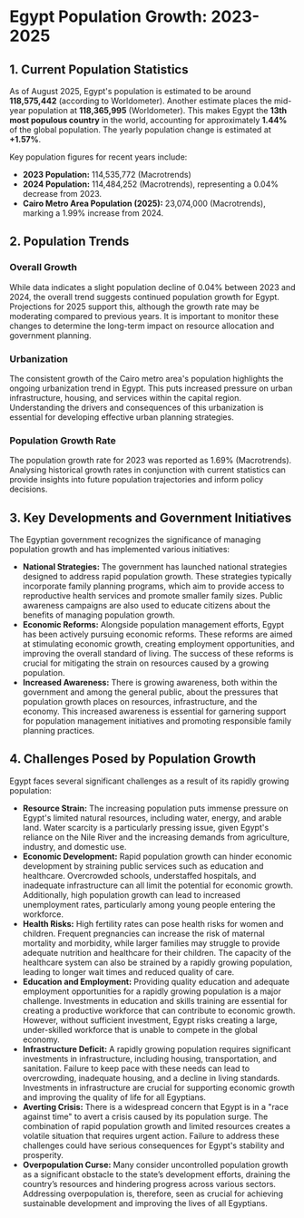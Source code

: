 # Egypt Population Growth: 2023-2025

## 1. Current Population Statistics

As of August 2025, Egypt's population is estimated to be around **118,575,442** (according to Worldometer). Another estimate places the mid-year population at **118,365,995** (Worldometer). This makes Egypt the **13th most populous country** in the world, accounting for approximately **1.44%** of the global population. The yearly population change is estimated at **+1.57%**.

Key population figures for recent years include:

*   **2023 Population:** 114,535,772 (Macrotrends)
*   **2024 Population:** 114,484,252 (Macrotrends), representing a 0.04% decrease from 2023.
*   **Cairo Metro Area Population (2025):** 23,074,000 (Macrotrends), marking a 1.99% increase from 2024.

## 2. Population Trends

### Overall Growth

While data indicates a slight population decline of 0.04% between 2023 and 2024, the overall trend suggests continued population growth for Egypt. Projections for 2025 support this, although the growth rate may be moderating compared to previous years. It is important to monitor these changes to determine the long-term impact on resource allocation and government planning.

### Urbanization

The consistent growth of the Cairo metro area's population highlights the ongoing urbanization trend in Egypt. This puts increased pressure on urban infrastructure, housing, and services within the capital region. Understanding the drivers and consequences of this urbanization is essential for developing effective urban planning strategies.

### Population Growth Rate

The population growth rate for 2023 was reported as 1.69% (Macrotrends). Analysing historical growth rates in conjunction with current statistics can provide insights into future population trajectories and inform policy decisions.

## 3. Key Developments and Government Initiatives

The Egyptian government recognizes the significance of managing population growth and has implemented various initiatives:

*   **National Strategies:** The government has launched national strategies designed to address rapid population growth. These strategies typically incorporate family planning programs, which aim to provide access to reproductive health services and promote smaller family sizes. Public awareness campaigns are also used to educate citizens about the benefits of managing population growth.
*   **Economic Reforms:** Alongside population management efforts, Egypt has been actively pursuing economic reforms. These reforms are aimed at stimulating economic growth, creating employment opportunities, and improving the overall standard of living. The success of these reforms is crucial for mitigating the strain on resources caused by a growing population.
*   **Increased Awareness:** There is growing awareness, both within the government and among the general public, about the pressures that population growth places on resources, infrastructure, and the economy. This increased awareness is essential for garnering support for population management initiatives and promoting responsible family planning practices.

## 4. Challenges Posed by Population Growth

Egypt faces several significant challenges as a result of its rapidly growing population:

*   **Resource Strain:** The increasing population puts immense pressure on Egypt's limited natural resources, including water, energy, and arable land. Water scarcity is a particularly pressing issue, given Egypt's reliance on the Nile River and the increasing demands from agriculture, industry, and domestic use.
*   **Economic Development:** Rapid population growth can hinder economic development by straining public services such as education and healthcare. Overcrowded schools, understaffed hospitals, and inadequate infrastructure can all limit the potential for economic growth. Additionally, high population growth can lead to increased unemployment rates, particularly among young people entering the workforce.
*   **Health Risks:** High fertility rates can pose health risks for women and children. Frequent pregnancies can increase the risk of maternal mortality and morbidity, while larger families may struggle to provide adequate nutrition and healthcare for their children. The capacity of the healthcare system can also be strained by a rapidly growing population, leading to longer wait times and reduced quality of care.
*   **Education and Employment:** Providing quality education and adequate employment opportunities for a rapidly growing population is a major challenge. Investments in education and skills training are essential for creating a productive workforce that can contribute to economic growth. However, without sufficient investment, Egypt risks creating a large, under-skilled workforce that is unable to compete in the global economy.
*   **Infrastructure Deficit:** A rapidly growing population requires significant investments in infrastructure, including housing, transportation, and sanitation. Failure to keep pace with these needs can lead to overcrowding, inadequate housing, and a decline in living standards. Investments in infrastructure are crucial for supporting economic growth and improving the quality of life for all Egyptians.
*   **Averting Crisis:** There is a widespread concern that Egypt is in a "race against time" to avert a crisis caused by its population surge. The combination of rapid population growth and limited resources creates a volatile situation that requires urgent action. Failure to address these challenges could have serious consequences for Egypt's stability and prosperity.
*   **Overpopulation Curse:** Many consider uncontrolled population growth as a significant obstacle to the state’s development efforts, draining the country’s resources and hindering progress across various sectors. Addressing overpopulation is, therefore, seen as crucial for achieving sustainable development and improving the lives of all Egyptians.
